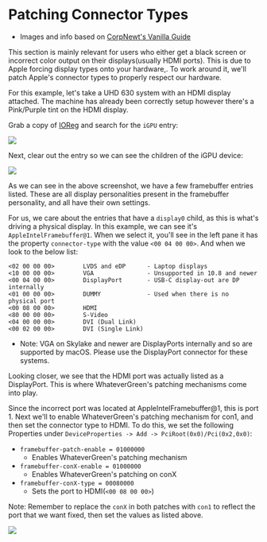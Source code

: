 # Patching Connector Types

* Images and info based on [CorpNewt's Vanilla Guide](https://hackintosh.gitbook.io/-r-hackintosh-vanilla-desktop-guide/config.plist-per-hardware/coffee-lake#pink-purple-tint)

This section is mainly relevant for users who either get a black screen or incorrect color output on their displays(usually HDMI ports). This is due to Apple forcing display types onto your hardware,. To work around it, we'll patch Apple's connector types to properly respect our hardware.

For this example, let's take a UHD 630 system with an HDMI display attached. The machine has already been correctly setup however there's a Pink/Purple tint on the HDMI display.

Grab a copy of [IOReg](https://github.com/khronokernel/IORegistryClone/blob/master/ioreg-302.zip) and search for the `iGPU` entry:

![](../../images/gpu-patching/igpu-entry.png)

Next, clear out the entry so we can see the children of the iGPU device:

![](../../images/gpu-patching/igpu-children.png)

As we can see in the above screenshot, we have a few framebuffer entries listed. These are all display personalities present in the framebuffer personality, and all have their own settings.

For us, we care about the entries that have a `display0` child, as this is what's driving a physical display. In this example, we can see it's `AppleIntelFramebuffer@1`. When we select it, you'll see in the left pane it has the property `connector-type` with the value `<00 04 00 00>`. And when we look to the below list:

```
<02 00 00 00>        LVDS and eDP      - Laptop displays
<10 00 00 00>        VGA               - Unsupported in 10.8 and newer
<00 04 00 00>        DisplayPort       - USB-C display-out are DP internally
<01 00 00 00>        DUMMY             - Used when there is no physical port
<00 08 00 00>        HDMI
<80 00 00 00>        S-Video
<04 00 00 00>        DVI (Dual Link)
<00 02 00 00>        DVI (Single Link)
```

* Note: VGA on Skylake and newer are DisplayPorts internally and so are supported by macOS. Please use the DisplayPort connector for these systems.

Looking closer, we see that the HDMI port was actually listed as a DisplayPort. This is where WhateverGreen's patching mechanisms come into play.

Since the incorrect port was located at AppleIntelFramebuffer@1, this is port 1. Next we'll to enable WhateverGreen's patching mechanism for con1, and then set the connector type to HDMI. To do this,  we set the following Properties under `DeviceProperties -> Add -> PciRoot(0x0)/Pci(0x2,0x0)`:

* `framebuffer-patch-enable = 01000000`
  * Enables WhateverGreen's patching mechanism
* `framebuffer-conX-enable = 01000000`
  * Enables WhateverGreen's patching on conX
* `framebuffer-conX-type = 00080000`
  * Sets the port to HDMI(`<00 08 00 00>`)

Note: Remember to replace the `conX` in both patches with `con1` to reflect the port that we want fixed, then set the values as listed above.

![](../../images/gpu-patching/connector-type-patch.png)
